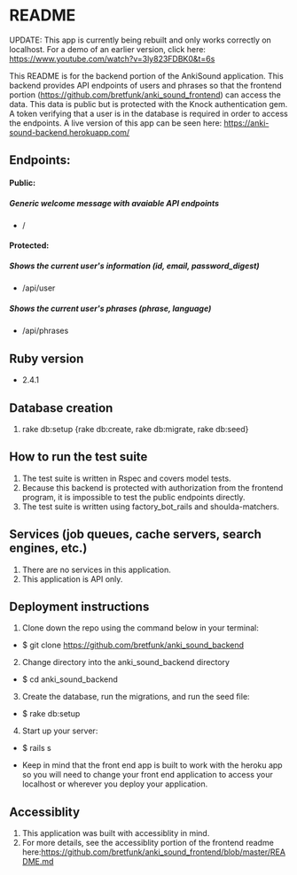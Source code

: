 # README
UPDATE: This app is currently being rebuilt and only works correctly on localhost.  For a demo of an earlier version, click here: https://www.youtube.com/watch?v=3ly823FDBK0&t=6s

This README is for the backend portion of the AnkiSound application.  This backend provides API endpoints of users and phrases so that the frontend portion (https://github.com/bretfunk/anki_sound_frontend) can access the data.  This data is public but is protected with the Knock authentication gem.  A token verifying that a user is in the database is required in order to access the endpoints.  A live version of this app can be seen here: https://anki-sound-backend.herokuapp.com/

## Endpoints:

#### Public:
##### Generic welcome message with avaiable API endpoints
* /

#### Protected:

##### Shows the current user's information (id, email, password_digest)
* /api/user

##### Shows the current user's phrases (phrase, language)
* /api/phrases


## Ruby version
* 2.4.1

## Database creation
1.   rake db:setup {rake db:create, rake db:migrate, rake db:seed}

## How to run the test suite
1. The test suite is written in Rspec and covers model tests.
2. Because this backend is protected with authorization from the frontend program, it is impossible to test the public endpoints directly.
3. The test suite is written using factory_bot_rails and shoulda-matchers.

## Services (job queues, cache servers, search engines, etc.)
1. There are no services in this application.
2. This application is API only.

## Deployment instructions

1. Clone down the repo using the command below in your terminal:
- $ git clone https://github.com/bretfunk/anki_sound_backend

2. Change directory into the anki_sound_backend directory
- $ cd anki_sound_backend

3. Create the database, run the migrations, and run the seed file:
- $ rake db:setup

4. Start up your server:
- $ rails s

* Keep in mind that the front end app is built to work with the heroku app so you will need to change your front end application to access your localhost or wherever you deploy your application.

## Accessiblity
1. This application was built with accessiblity in mind.
2. For more details, see the accessiblity portion of the frontend readme here:https://github.com/bretfunk/anki_sound_frontend/blob/master/README.md

<!--* ...-->

